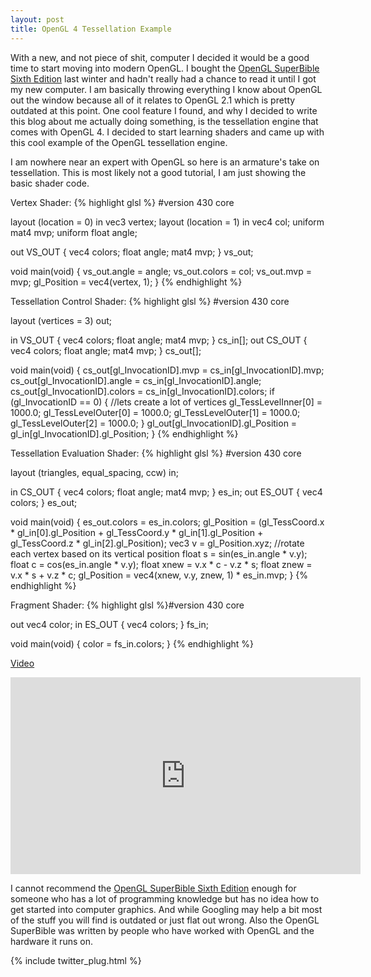```yaml
---
layout: post
title: OpenGL 4 Tessellation Example
---
```


With a new, and not piece of shit, computer I decided it would be a good time to start moving into modern OpenGL. I bought the [OpenGL SuperBible Sixth Edition](http://www.openglsuperbible.com/) last winter and hadn't really had a chance to read it until I got my new computer. I am basically throwing everything I know about OpenGL out the window because all of it relates to OpenGL 2.1 which is pretty outdated at this point. One cool feature I found, and why I decided to write this blog about me actually doing something, is the tessellation engine that comes with OpenGL 4. I decided to start learning shaders and came up with this cool example of the OpenGL tessellation engine.

I am nowhere near an expert with OpenGL so here is an armature's take on tessellation. This is most likely not a good tutorial, I am just showing the basic shader code.


Vertex Shader:
{% highlight glsl %}
#version 430 core

layout (location = 0) in vec3 vertex;
layout (location = 1) in vec4 col;
uniform mat4 mvp;
uniform float angle;

out VS_OUT
{
	vec4 colors;
	float angle;
	mat4 mvp;
} vs_out;

void main(void)
{
	vs_out.angle = angle;
	vs_out.colors = col;
	vs_out.mvp = mvp;
	gl_Position = vec4(vertex, 1);
}
{% endhighlight %}

Tessellation Control Shader:
{% highlight glsl %}
#version 430 core

layout (vertices = 3) out;

in VS_OUT
{
	vec4 colors;
	float angle;
	mat4 mvp;
} cs_in[];
out CS_OUT
{
	vec4 colors;
	float angle;
	mat4 mvp;
} cs_out[];

void main(void)
{
	cs_out[gl_InvocationID].mvp = cs_in[gl_InvocationID].mvp;
	cs_out[gl_InvocationID].angle = cs_in[gl_InvocationID].angle;
	cs_out[gl_InvocationID].colors = cs_in[gl_InvocationID].colors;
	if (gl_InvocationID == 0)
	{
		//lets create a lot of vertices
		gl_TessLevelInner[0] = 1000.0;
		gl_TessLevelOuter[0] = 1000.0;
		gl_TessLevelOuter[1] = 1000.0;
		gl_TessLevelOuter[2] = 1000.0;
	}
	gl_out[gl_InvocationID].gl_Position = gl_in[gl_InvocationID].gl_Position;
}
{% endhighlight %}

Tessellation Evaluation Shader:
{% highlight glsl %}
#version 430 core

layout (triangles, equal_spacing, ccw) in;

in CS_OUT
{
	vec4 colors;
	float angle;
	mat4 mvp;
} es_in;
out ES_OUT
{
	vec4 colors;
} es_out;

void main(void)
{
	es_out.colors = es_in.colors;
	gl_Position = (gl_TessCoord.x * gl_in[0].gl_Position +
				   gl_TessCoord.y * gl_in[1].gl_Position + 
				   gl_TessCoord.z * gl_in[2].gl_Position);
	vec3 v = gl_Position.xyz;
	//rotate each vertex based on its vertical position
	float s = sin(es_in.angle * v.y);
	float c = cos(es_in.angle * v.y);
	float xnew = v.x * c - v.z * s;
	float znew = v.x * s + v.z * c;
	gl_Position = vec4(xnew, v.y, znew, 1) * es_in.mvp;
}
{% endhighlight %}

Fragment Shader:
{% highlight glsl %}#version 430 core

out vec4 color;
in ES_OUT
{
	vec4 colors;
} fs_in;

void main(void)
{
	color = fs_in.colors;
}
{% endhighlight %}

[Video](https://youtu.be/sOfyvtNvlJ8)

<iframe width="560" height="315" src="https://www.youtube.com/embed/sOfyvtNvlJ8" frameborder="0" allowfullscreen></iframe>

I cannot recommend the [OpenGL SuperBible Sixth Edition](http://www.openglsuperbible.com/) enough for someone who has a lot of programming knowledge but has no idea how to get started into computer graphics. And while Googling may help a bit most of the stuff you will find is outdated or just flat out wrong. Also the OpenGL SuperBible was written by people who have worked with OpenGL and the hardware it runs on.

{% include twitter_plug.html %}